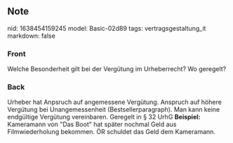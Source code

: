 ## Note
nid: 1638454159245
model: Basic-02d89
tags: vertragsgestaltung_it
markdown: false

### Front
Welche Besonderheit gilt bei der Vergütung im Urheberrecht? Wo geregelt?

### Back
Urheber hat Anpsruch auf angemessene Vergütung. Anspruch auf höhere
Vergütung bei Unangemessenheit (Bestsellerparagraph). Man kann
keine endgültige Vergütung vereinbaren. Geregelt in § 32 UrhG
<b>Beispiel:</b> Kameramann von "Das Boot" hat später nochmal Geld
aus Filmwiederholung bekommen. ÖR schuldet das Geld dem Kameramann.

